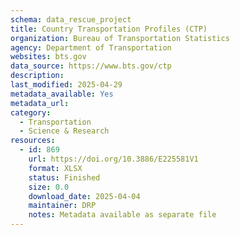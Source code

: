 ```yaml
---
schema: data_rescue_project 
title: Country Transportation Profiles (CTP)
organization: Bureau of Transportation Statistics
agency: Department of Transportation
websites: bts.gov
data_source: https://www.bts.gov/ctp
description: 
last_modified: 2025-04-29
metadata_available: Yes
metadata_url: 
category:
  - Transportation 
  - Science & Research 
resources:
  - id: 869
    url: https://doi.org/10.3886/E225581V1
    format: XLSX
    status: Finished
    size: 0.0
    download_date: 2025-04-04
    maintainer: DRP
    notes: Metadata available as separate file
---
```

